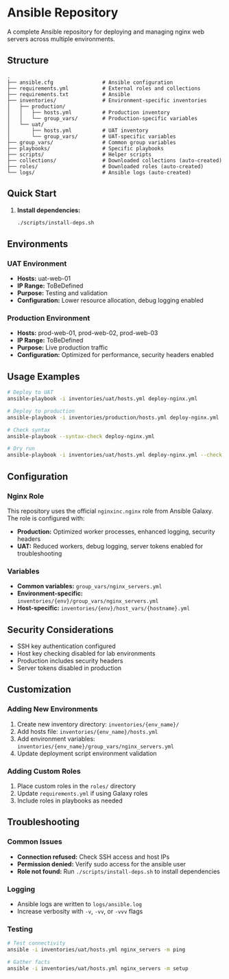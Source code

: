 # Ansible Repository

A complete Ansible repository for deploying and managing nginx web servers across multiple environments.

## Structure

```
.
├── ansible.cfg                # Ansible configuration
├── requirements.yml           # External roles and collections
├── requirements.txt           # Ansible
├── inventories/               # Environment-specific inventories
│   ├── production/
│   │   ├── hosts.yml          # Production inventory
│   │   └── group_vars/        # Production-specific variables
│   └── uat/
│       ├── hosts.yml          # UAT inventory
│       └── group_vars/        # UAT-specific variables
├── group_vars/                # Common group variables
├── playbooks/                 # Specific playbooks
├── scripts/                   # Helper scripts
├── collections/               # Downloaded collections (auto-created)
├── roles/                     # Downloaded roles (auto-created)
└── logs/                      # Ansible logs (auto-created)
```

## Quick Start

1. **Install dependencies:**
   ```bash
   ./scripts/install-deps.sh
   ```

## Environments

### UAT Environment
- **Hosts:** uat-web-01
- **IP Range:** ToBeDefined
- **Purpose:** Testing and validation
- **Configuration:** Lower resource allocation, debug logging enabled

### Production Environment
- **Hosts:** prod-web-01, prod-web-02, prod-web-03
- **IP Range:** ToBeDefined
- **Purpose:** Live production traffic
- **Configuration:** Optimized for performance, security headers enabled

## Usage Examples

```bash
# Deploy to UAT
ansible-playbook -i inventories/uat/hosts.yml deploy-nginx.yml

# Deploy to production
ansible-playbook -i inventories/production/hosts.yml deploy-nginx.yml

# Check syntax
ansible-playbook --syntax-check deploy-nginx.yml

# Dry run
ansible-playbook -i inventories/uat/hosts.yml deploy-nginx.yml --check
```

## Configuration

### Nginx Role
This repository uses the official `nginxinc.nginx` role from Ansible Galaxy. The role is configured with:

- **Production:** Optimized worker processes, enhanced logging, security headers
- **UAT:** Reduced workers, debug logging, server tokens enabled for troubleshooting

### Variables
- **Common variables:** `group_vars/nginx_servers.yml`
- **Environment-specific:** `inventories/{env}/group_vars/nginx_servers.yml`
- **Host-specific:** `inventories/{env}/host_vars/{hostname}.yml`

## Security Considerations

- SSH key authentication configured
- Host key checking disabled for lab environments
- Production includes security headers
- Server tokens disabled in production

## Customization

### Adding New Environments
1. Create new inventory directory: `inventories/{env_name}/`
2. Add hosts file: `inventories/{env_name}/hosts.yml`
3. Add environment variables: `inventories/{env_name}/group_vars/nginx_servers.yml`
4. Update deployment script environment validation

### Adding Custom Roles
1. Place custom roles in the `roles/` directory
2. Update `requirements.yml` if using Galaxy roles
3. Include roles in playbooks as needed

## Troubleshooting

### Common Issues
- **Connection refused:** Check SSH access and host IPs
- **Permission denied:** Verify sudo access for the ansible user
- **Role not found:** Run `./scripts/install-deps.sh` to install dependencies

### Logging
- Ansible logs are written to `logs/ansible.log`
- Increase verbosity with `-v`, `-vv`, or `-vvv` flags

### Testing
```bash
# Test connectivity
ansible -i inventories/uat/hosts.yml nginx_servers -m ping

# Gather facts
ansible -i inventories/uat/hosts.yml nginx_servers -m setup
```
